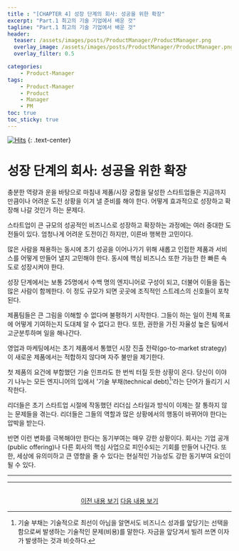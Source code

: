 ```yaml
---
title : "[CHAPTER 4] 성장 단계의 회사: 성공을 위한 확장"
excerpt: "Part.1 최고의 기술 기업에서 배운 것"
tagline: "Part.1 최고의 기술 기업에서 배운 것"
header:
  teaser: /assets/images/posts/ProductManager/ProductManager.png
  overlay_image: /assets/images/posts/ProductManager/ProductManager.png
  overlay_filter: 0.5

categories:
    - Product-Manager
tags:
    - Product-Manager
    - Product
    - Manager
    - PM
toc: true
toc_sticky: true
---
```


[![Hits](https://hits.seeyoufarm.com/api/count/incr/badge.svg?url=https%3A%2F%2Fsanghyuk.dev%2Fproduct-manager%2F5%2F&count_bg=%23555555&title_bg=%230581A6&icon=&icon_color=%23E7E7E7&title=hits&edge_flat=false)](https://hits.seeyoufarm.com)
{: .text-center}

# 성장 단계의 회사: 성공을 위한 확장

충분한 역량과 운을 바탕으로 마침내 제품/시장 궁합을 달성한 스타트업들은 지금까지만큼이나 어려운 도전 상황을 이겨 낼 준비를 해야 한다. 어떻게 효과적으로 성장하고 확장해 나갈 것인가 하는 문제다.

스타트업이 큰 규모의 성공적인 비즈니스로 성장하고 확장하는 과정에는 여러 중대한 도전들이 있다. 엄청나게 어려운 도전이긴 하지만, 이른바 행복한 고민이다. 

많은 사람을 채용하는 동시에 초기 성공을 이어나가기 위해 새롭고 인접한 제품과 서비스를 어떻게 만들어 낼지 고민해야 한다. 동시에 핵심 비즈니스 또한 가능한 한 빠른 속도로 성장시켜야 한다.

성장 단계에서는 보통 25명에서 수백 명의 엔지니어로 구성이 되고, 더불어 이들을 돕는 많은 사람이 함께한다. 이 정도 규모가 되면 곳곳에 조직적인 스트레스의 신호들이 포착된다.

제품팀들은 큰 그림을 이해할 수 없다며 불평하기 시작한다. 그들이 하는 일이 전체 목표에 어떻게 기여하는지 도대체 알 수 없다고 한다. 또한, 권한을 가진 자율성 높은 팀에서 고군분투하며 일을 해나간다.

영업과 마케팅에서는 초기 제품에서 통했던 시장 진출 전략(go-to-market strategy)이 새로운 제품에서는 적합하지 않다며 자주 불만을 제기한다.

첫 제품의 요건에 부합했던 기술 인프라도 한 번씩 터질 듯한 상황이 온다. 당신이 이야기 나누는 모든 엔지니어의 입에서 '기술 부채(technical debt)[^1]'라는 단어가 들리기 시작한다.

리더들은 초기 스타트업 시절에 작동했던 리더십 스타일과 방식이 이제는 잘 통하지 않는 문제들을 겪는다. 리더들은 그들의 역할과 많은 상황에서의 행동이 바뀌어야 한다는 압박을 받는다.

반면 이런 변화를 극복해야만 한다는 동기부여는 매우 강한 상황이다. 회사는 기업 공개(public offering)나 다른 회사의 핵심 사업으로 피인수되는 기회를 만들어 나간다. 또한, 세상에 유의미하고 큰 영향을 줄 수 있다는 현실적인 가능성도 강한 동기부여 요인이 될 수 있다.

---

[^1]: 기술 부채는 기술적으로 최선이 아님을 알면서도 비즈니스 성과를 앞당기는 선택을 함으로써 발생하는 기술적인 문제(비용)를 말한다. 자금을 앞당겨서 빌려 쓰면 이자가 발생하는 것과 비슷하다.

---

<br/>
<center>
<a href="https://sanghyuk.dev/Product-Manager/4/" class="btn btn--info">이전 내용 보기</a>
<a href="https://sanghyuk.dev/Product-Manager/7/" class="btn btn--info">다음 내용 보기</a>
</center>